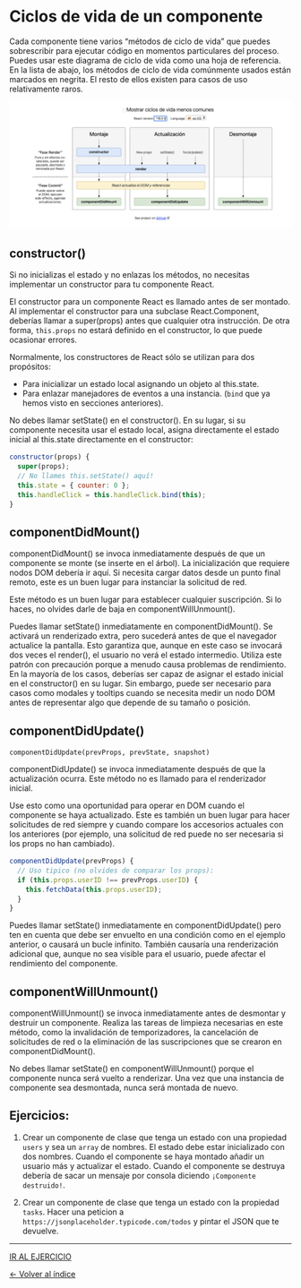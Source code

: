 # Ciclos de vida de un componente

Cada componente tiene varios “métodos de ciclo de vida” que puedes sobrescribir para ejecutar código en momentos particulares del proceso. Puedes usar este diagrama de ciclo de vida como una hoja de referencia. En la lista de abajo, los métodos de ciclo de vida comúnmente usados están marcados en negrita. El resto de ellos existen para casos de uso relativamente raros.

![ciclos de vida](../../Assets/images/lifecycle.png)

## **constructor()**

Si no inicializas el estado y no enlazas los métodos, no necesitas implementar un constructor para tu componente React.

El constructor para un componente React es llamado antes de ser montado. Al implementar el constructor para una subclase React.Component, deberías llamar a super(props) antes que cualquier otra instrucción. De otra forma, `this.props` no estará definido en el constructor, lo que puede ocasionar errores.

Normalmente, los constructores de React sólo se utilizan para dos propósitos:

- Para inicializar un estado local asignando un objeto al this.state.
- Para enlazar manejadores de eventos a una instancia. (`bind` que ya hemos visto en secciones anteriores).

No debes llamar setState() en el constructor(). En su lugar, si su componente necesita usar el estado local, asigna directamente el estado inicial al this.state directamente en el constructor:

```js
constructor(props) {
  super(props);
  // No llames this.setState() aquí!
  this.state = { counter: 0 };
  this.handleClick = this.handleClick.bind(this);
}
```

## **componentDidMount()**

componentDidMount() se invoca inmediatamente después de que un componente se monte (se inserte en el árbol). La inicialización que requiere nodos DOM debería ir aquí. Si necesita cargar datos desde un punto final remoto, este es un buen lugar para instanciar la solicitud de red.

Este método es un buen lugar para establecer cualquier suscripción. Si lo haces, no olvides darle de baja en componentWillUnmount().

Puedes llamar setState() inmediatamente en componentDidMount(). Se activará un renderizado extra, pero sucederá antes de que el navegador actualice la pantalla. Esto garantiza que, aunque en este caso se invocará dos veces el render(), el usuario no verá el estado intermedio. Utiliza este patrón con precaución porque a menudo causa problemas de rendimiento. En la mayoría de los casos, deberías ser capaz de asignar el estado inicial en el constructor() en su lugar. Sin embargo, puede ser necesario para casos como modales y tooltips cuando se necesita medir un nodo DOM antes de representar algo que depende de su tamaño o posición.

## **componentDidUpdate()**

```
componentDidUpdate(prevProps, prevState, snapshot)
```

componentDidUpdate() se invoca inmediatamente después de que la actualización ocurra. Este método no es llamado para el renderizador inicial.

Use esto como una oportunidad para operar en DOM cuando el componente se haya actualizado. Este es también un buen lugar para hacer solicitudes de red siempre y cuando compare los accesorios actuales con los anteriores (por ejemplo, una solicitud de red puede no ser necesaria si los props no han cambiado).

```js
componentDidUpdate(prevProps) {
  // Uso tipico (no olvides de comparar los props):
  if (this.props.userID !== prevProps.userID) {
    this.fetchData(this.props.userID);
  }
}
```

Puedes llamar setState() inmediatamente en componentDidUpdate() pero ten en cuenta que debe ser envuelto en una condición como en el ejemplo anterior, o causará un bucle infinito. También causaría una renderización adicional que, aunque no sea visible para el usuario, puede afectar el rendimiento del componente.

## **componentWillUnmount()**

componentWillUnmount() se invoca inmediatamente antes de desmontar y destruir un componente. Realiza las tareas de limpieza necesarias en este método, como la invalidación de temporizadores, la cancelación de solicitudes de red o la eliminación de las suscripciones que se crearon en componentDidMount().

No debes llamar setState() en componentWillUnmount() porque el componente nunca será vuelto a renderizar. Una vez que una instancia de componente sea desmontada, nunca será montada de nuevo.

## Ejercicios:

1. Crear un componente de clase que tenga un estado con una propiedad `users` y sea un `array` de nombres. El estado debe estar inicializado con dos nombres. Cuando el componente se haya montado añadir un usuario más y actualizar el estado. Cuando el componente se destruya debería de sacar un mensaje por consola diciendo `¡Componente destruido!`.

2. Crear un componente de clase que tenga un estado con la propiedad `tasks`. Hacer una peticion a `https://jsonplaceholder.typicode.com/todos` y pintar el JSON que te devuelve.

---
[IR AL EJERCICIO](../../Ejercicios/Enunciados/1.JSX.md)

[<- Volver al índice](../../README.md)
